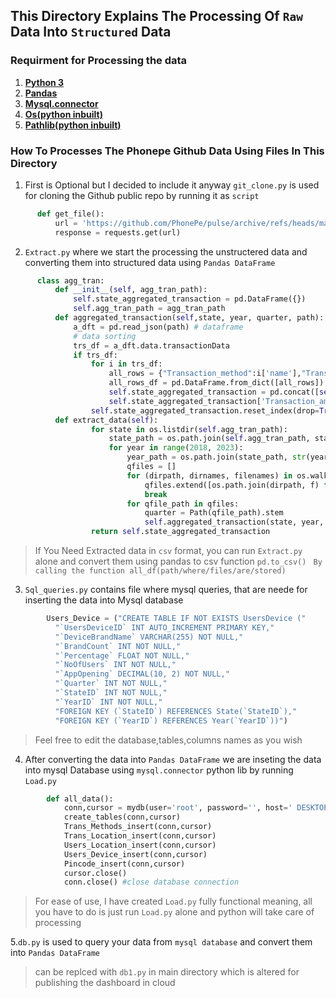 ## This Directory Explains The Processing Of `Raw` Data Into `Structured` Data
### Requirment for Processing the data

1. __[Python 3](https://www.google.com/search?q=docs.python.org)__ 
2. __[Pandas](https://www.google.com/search?q=python+pandas)__
3. __[Mysql.connector](https://www.google.com/search?q=python+mysql+connector)__
4. __[Os(python inbuilt)](https://www.google.com/search?q=python+os+lib)__
5. __[Pathlib(python inbuilt)](https://www.google.com/search?q=python+pathlib)__

### How To Processes The Phonepe Github Data Using Files In This Directory

1. First is Optional but I decided to include it anyway `git_clone.py` is used for cloning the Github public repo by running it as `script`
```py
      def get_file():
          url = 'https://github.com/PhonePe/pulse/archive/refs/heads/master.zip'
          response = requests.get(url)
```

2. `Extract.py` where we start the processing the unstructered data and converting them into structured data using `Pandas DataFrame`
```py
      class agg_tran:
          def __init__(self, agg_tran_path):
              self.state_aggregated_transaction = pd.DataFrame({})
              self.agg_tran_path = agg_tran_path
          def aggregated_transaction(self,state, year, quarter, path):
              a_dft = pd.read_json(path) # dataframe
              # data sorting
              trs_df = a_dft.data.transactionData
              if trs_df:
                  for i in trs_df:
                      all_rows = {"Transaction_method":i['name'],"Transaction_Counts":i['paymentInstruments'][0]['count'],"Transaction_amounts":i['paymentInstruments'][0]['amount'],"state":state,"year":year,"quarter":quarter}
                      all_rows_df = pd.DataFrame.from_dict([all_rows])
                      self.state_aggregated_transaction = pd.concat([self.state_aggregated_transaction,all_rows_df])
                      self.state_aggregated_transaction['Transaction_amounts'] = self.state_aggregated_transaction['Transaction_amounts'].apply(lambda x: int(x))
                  self.state_aggregated_transaction.reset_index(drop=True, inplace=True)
          def extract_data(self):
                  for state in os.listdir(self.agg_tran_path):
                      state_path = os.path.join(self.agg_tran_path, state)
                      for year in range(2018, 2023):
                          year_path = os.path.join(state_path, str(year))
                          qfiles = []
                          for (dirpath, dirnames, filenames) in os.walk(year_path):
                              qfiles.extend([os.path.join(dirpath, f) for f in filenames if f.endswith('.json')])
                              break
                          for qfile_path in qfiles:
                              quarter = Path(qfile_path).stem
                              self.aggregated_transaction(state, year, quarter, qfile_path)
                  return self.state_aggregated_transaction
```
> If You Need Extracted data in `csv` format, you can run `Extract.py` alone and convert them using pandas to csv function `pd.to_csv()`
> ``` By calling the function all_df(path/where/files/are/stored)``` 

3. `Sql_queries.py` contains file where mysql queries, that are neede for inserting the data into Mysql database
```py
        Users_Device = ("CREATE TABLE IF NOT EXISTS UsersDevice ("
          "`UsersDeviceID` INT AUTO_INCREMENT PRIMARY KEY,"
          "`DeviceBrandName` VARCHAR(255) NOT NULL,"
          "`BrandCount` INT NOT NULL,"
          "`Percentage` FLOAT NOT NULL,"
          "`NoOfUsers` INT NOT NULL,"
          "`AppOpening` DECIMAL(10, 2) NOT NULL,"
          "`Quarter` INT NOT NULL,"                
          "`StateID` INT NOT NULL,"
          "`YearID` INT NOT NULL,"
          "FOREIGN KEY (`StateID`) REFERENCES State(`StateID`),"
          "FOREIGN KEY (`YearID`) REFERENCES Year(`YearID`))")
```
> Feel free to edit the database,tables,columns names as you wish
4. After converting the data into `Pandas DataFrame` we are inseting the data into mysql Database using `mysql.connector` python lib by running `Load.py`
```py
        def all_data():
            conn,cursor = mydb(user='root', password='', host=' DESKTOP-BT6FLH7', port=3307) #airflow to local
            create_tables(conn,cursor)
            Trans_Methods_insert(conn,cursor)
            Trans_Location_insert(conn,cursor)
            Users_Location_insert(conn,cursor)
            Users_Device_insert(conn,cursor)
            Pincode_insert(conn,cursor)
            cursor.close()
            conn.close() #close database connection
```
> For ease of use, I have created `Load.py` fully functional meaning, all you have to do is just run `Load.py` alone and python will take care of processing

5.`db.py` is used to query your data from `mysql database` and convert them into `Pandas DataFrame`
> can be replced with `db1.py` in main directory which is altered for publishing the dashboard in cloud
